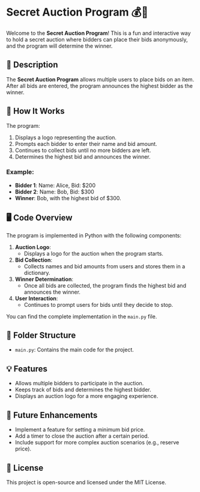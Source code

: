# Secret Auction Program 💰🎉

Welcome to the **Secret Auction Program**! This is a fun and interactive way to hold a secret auction where bidders can place their bids anonymously, and the program will determine the winner.

## 📝 Description

The **Secret Auction Program** allows multiple users to place bids on an item. After all bids are entered, the program announces the highest bidder as the winner.

## 🚀 How It Works

The program:
1. Displays a logo representing the auction.
2. Prompts each bidder to enter their name and bid amount.
3. Continues to collect bids until no more bidders are left.
4. Determines the highest bid and announces the winner.

### Example:
- **Bidder 1**: Name: Alice, Bid: $200
- **Bidder 2**: Name: Bob, Bid: $300
- **Winner**: Bob, with the highest bid of $300.

## 🖥️ Code Overview

The program is implemented in Python with the following components:

1. **Auction Logo**:
   - Displays a logo for the auction when the program starts.
2. **Bid Collection**:
   - Collects names and bid amounts from users and stores them in a dictionary.
3. **Winner Determination**:
   - Once all bids are collected, the program finds the highest bid and announces the winner.
4. **User Interaction**:
   - Continues to prompt users for bids until they decide to stop.

You can find the complete implementation in the `main.py` file.

## 📂 Folder Structure

- `main.py`: Contains the main code for the project.

## 💡 Features

- Allows multiple bidders to participate in the auction.
- Keeps track of bids and determines the highest bidder.
- Displays an auction logo for a more engaging experience.

## 🌟 Future Enhancements

- Implement a feature for setting a minimum bid price.
- Add a timer to close the auction after a certain period.
- Include support for more complex auction scenarios (e.g., reserve price).

## 📜 License

This project is open-source and licensed under the MIT License.

